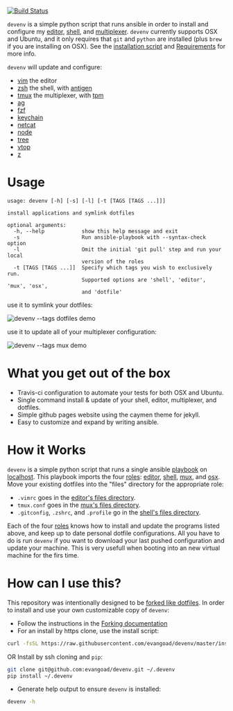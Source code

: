 [![Build Status](https://travis-ci.org/evangoad/devenv.svg?branch=master)](https://travis-ci.org/evangoad/devenv)

`devenv` is a simple python script that runs ansible in order to install
and configure my [editor](roles/editor),
[shell](roles/shell), and [multiplexer](roles/mux).
`devenv` currently supports OSX and Ubuntu, and it only requires that `git` and
`python` are installed (plus `brew` if you are installing on OSX).  See the
[installation
script](https://github.com/evangoad/devenv/blob/master/install.sh) and
[Requirements](REQUIREMENTS.md) for more info.

`devenv` will update and configure:

- [vim](https://github.com/vim/vim) the editor
- [zsh](https://github.com/zsh-users/zsh) the shell, with
  [antigen](https://github.com/zsh-users/antigen)
- [tmux](https://github.com/tmux/tmux) the multiplexer, with
  [tpm](https://github.com/tmux-plugins/tpm)
- [ag](https://github.com/ggreer/the_silver_searcher)
- [fzf](https://github.com/junegunn/fzf) 
- [keychain](https://github.com/funtoo/keychain)
- [netcat](http://netcat.sourceforge.net/)
- [node](https://github.com/nodejs/node)
- [tree](https://linux.die.net/man/1/tree)
- [vtop](https://github.com/MrRio/vtop)
- [z](https://github.com/rupa/z)

# Usage

```
usage: devenv [-h] [-s] [-l] [-t [TAGS [TAGS ...]]]

install applications and symlink dotfiles

optional arguments:
  -h, --help            show this help message and exit
  -s                    Run ansible-playbook with --syntax-check option
  -l                    Omit the initial 'git pull' step and run your local
                        version of the roles
  -t [TAGS [TAGS ...]]  Specify which tags you wish to exclusively run.
                        Supported options are 'shell', 'editor', 'mux', 'osx',
                        and 'dotfile'
```

use it to symlink your dotfiles:

![devenv --tags dotfiles demo](https://raw.githubusercontent.com/evangoad/devenv/master/img/devenv--tags-dotfiles.gif)

use it to update all of your multiplexer configuration:

![devenv --tags mux demo](https://raw.githubusercontent.com/evangoad/devenv/master/img/devenv--tags-mux.gif)

# What you get out of the box

- Travis-ci configuration to automate your tests for both OSX and Ubuntu.
- Single command install & update of your shell, editor,
  multiplexer, and dotfiles.
- Simple github pages website using the caymen theme for jekyll.
- Easy to customize and expand by writing ansible.

# How it Works

`devenv` is a simple python script that runs a single ansible
[playbook](https://github.com/evangoad/devenv/blob/master/development.yml) on
[localhost](https://github.com/evangoad/devenv/blob/master/inventory).  This
playbook imports the four [roles](roles/): [editor](roles/editor),
[shell](roles/shell), [mux](roles/mux), and [osx](roles/osx).  Move your
existing dotfiles into the "files" directory for the appropriate role:
- `.vimrc` goes in the [editor's files directory](roles/editor/files).
- `tmux.conf` goes in the [mux's files directory](roles/mux/files).
- `.gitconfig`, `.zshrc`, and `.profile` go in the [shell's files
directory](roles/shell/files). 

Each of the four [roles](roles/) knows how to
install and update the programs listed above, and keep up to date personal
dotfile configurations.  All you have to do is run `devenv` if you want to
download your last pushed configuration and update your machine.  This is very
usefull when booting into an new virtual machine for the firs time.

# How can I use this?

This repository was intentionally designed to be [forked like
dotfiles](http://zachholman.com/2010/08/dotfiles-are-meant-to-be-forked/).
In order to install and use your own customizable copy of `devenv`:

- Follow the instructions in the [Forking documentation](FORKING.md)
- For an install by https clone, use the install script:

```bash
curl -fsSL https://raw.githubusercontent.com/evangoad/devenv/master/install.sh | bash
```
  OR Install by ssh cloning and `pip`:

```bash
git clone git@github.com:evangoad/devenv.git ~/.devenv
pip install ~/.devenv
```

- Generate help output to ensure `devenv` is installed:

```bash
devenv -h
```


